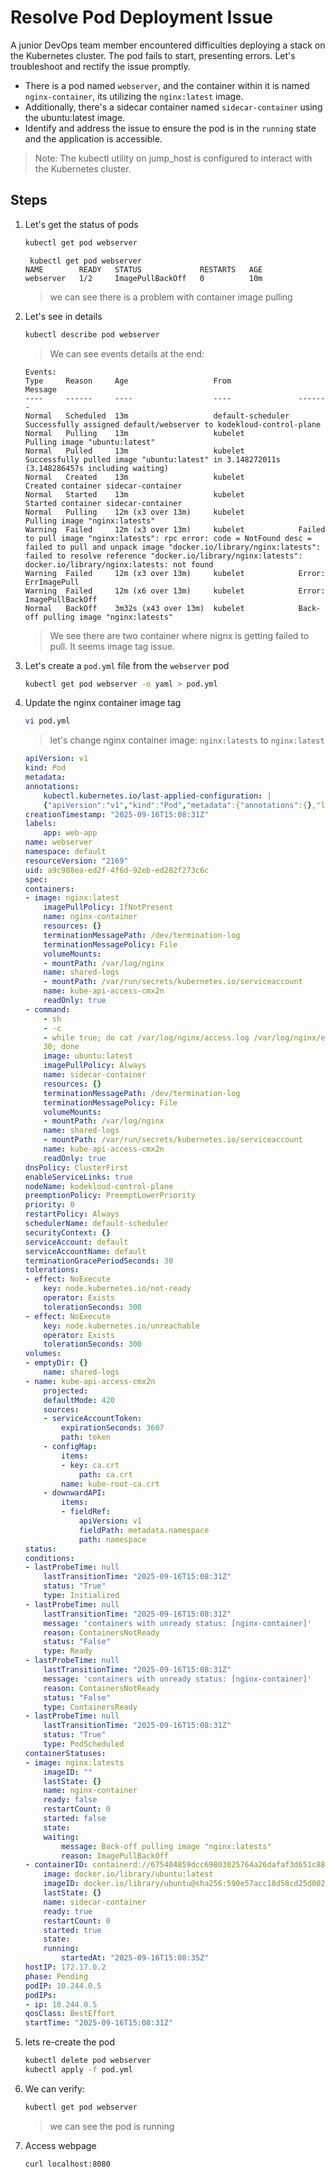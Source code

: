 # Resolve Pod Deployment Issue

A junior DevOps team member encountered difficulties deploying a stack on the Kubernetes cluster. The pod fails to start, presenting errors. Let's troubleshoot and rectify the issue promptly.

- There is a pod named `webserver`, and the container within it is named `nginx-container`, its utilizing the `nginx:latest` image.
- Additionally, there's a sidecar container named `sidecar-container` using the ubuntu:latest image.
- Identify and address the issue to ensure the pod is in the `running` state and the application is accessible.

> Note: The kubectl utility on jump_host is configured to interact with the Kubernetes cluster.

## Steps

1. Let's get the status of pods

    ```sh
    kubectl get pod webserver
    ```

    ```shell
     kubectl get pod webserver
    NAME        READY   STATUS             RESTARTS   AGE
    webserver   1/2     ImagePullBackOff   0          10m
    ```

    > we can see there is a problem with container image pulling

2. Let's see in details

    ```sh
    kubectl describe pod webserver
    ```

    > We can see events details at the end:

    ```shell
    Events:
    Type     Reason     Age                   From               Message
    ----     ------     ----                  ----               -------
    Normal   Scheduled  13m                   default-scheduler  Successfully assigned default/webserver to kodekloud-control-plane
    Normal   Pulling    13m                   kubelet            Pulling image "ubuntu:latest"
    Normal   Pulled     13m                   kubelet            Successfully pulled image "ubuntu:latest" in 3.148272011s (3.148286457s including waiting)
    Normal   Created    13m                   kubelet            Created container sidecar-container
    Normal   Started    13m                   kubelet            Started container sidecar-container
    Normal   Pulling    12m (x3 over 13m)     kubelet            Pulling image "nginx:latests"
    Warning  Failed     12m (x3 over 13m)     kubelet            Failed to pull image "nginx:latests": rpc error: code = NotFound desc = failed to pull and unpack image "docker.io/library/nginx:latests": failed to resolve reference "docker.io/library/nginx:latests": docker.io/library/nginx:latests: not found
    Warning  Failed     12m (x3 over 13m)     kubelet            Error: ErrImagePull
    Warning  Failed     12m (x6 over 13m)     kubelet            Error: ImagePullBackOff
    Normal   BackOff    3m32s (x43 over 13m)  kubelet            Back-off pulling image "nginx:latests"
    ```

    > We see there are two container where nignx is getting failed to pull. It seems image tag issue.

3. Let's create a `pod.yml` file from the `webserver` pod

    ```sh
    kubectl get pod webserver -o yaml > pod.yml
    ```

4. Update the nginx container image tag

    ```sh
    vi pod.yml
    ```

    > let's change nginx container image: `nginx:latests` to `nginx:latest`

    ```YAML
    apiVersion: v1
    kind: Pod
    metadata:
    annotations:
        kubectl.kubernetes.io/last-applied-configuration: |
        {"apiVersion":"v1","kind":"Pod","metadata":{"annotations":{},"labels":{"app":"web-app"},"name":"webserver","namespace":"default"},"spec":{"containers":[{"image":"nginx:latests","name":"nginx-container","volumeMounts":[{"mountPath":"/var/log/nginx","name":"shared-logs"}]},{"command":["sh","-c","while true; do cat /var/log/nginx/access.log /var/log/nginx/error.log; sleep 30; done"],"image":"ubuntu:latest","name":"sidecar-container","volumeMounts":[{"mountPath":"/var/log/nginx","name":"shared-logs"}]}],"volumes":[{"emptyDir":{},"name":"shared-logs"}]}}
    creationTimestamp: "2025-09-16T15:08:31Z"
    labels:
        app: web-app
    name: webserver
    namespace: default
    resourceVersion: "2169"
    uid: a9c988ea-ed2f-4f6d-92eb-ed282f273c6c
    spec:
    containers:
    - image: nginx:latest
        imagePullPolicy: IfNotPresent
        name: nginx-container
        resources: {}
        terminationMessagePath: /dev/termination-log
        terminationMessagePolicy: File
        volumeMounts:
        - mountPath: /var/log/nginx
        name: shared-logs
        - mountPath: /var/run/secrets/kubernetes.io/serviceaccount
        name: kube-api-access-cmx2n
        readOnly: true
    - command:
        - sh
        - -c
        - while true; do cat /var/log/nginx/access.log /var/log/nginx/error.log; sleep
        30; done
        image: ubuntu:latest
        imagePullPolicy: Always
        name: sidecar-container
        resources: {}
        terminationMessagePath: /dev/termination-log
        terminationMessagePolicy: File
        volumeMounts:
        - mountPath: /var/log/nginx
        name: shared-logs
        - mountPath: /var/run/secrets/kubernetes.io/serviceaccount
        name: kube-api-access-cmx2n
        readOnly: true
    dnsPolicy: ClusterFirst
    enableServiceLinks: true
    nodeName: kodekloud-control-plane
    preemptionPolicy: PreemptLowerPriority
    priority: 0
    restartPolicy: Always
    schedulerName: default-scheduler
    securityContext: {}
    serviceAccount: default
    serviceAccountName: default
    terminationGracePeriodSeconds: 30
    tolerations:
    - effect: NoExecute
        key: node.kubernetes.io/not-ready
        operator: Exists
        tolerationSeconds: 300
    - effect: NoExecute
        key: node.kubernetes.io/unreachable
        operator: Exists
        tolerationSeconds: 300
    volumes:
    - emptyDir: {}
        name: shared-logs
    - name: kube-api-access-cmx2n
        projected:
        defaultMode: 420
        sources:
        - serviceAccountToken:
            expirationSeconds: 3607
            path: token
        - configMap:
            items:
            - key: ca.crt
                path: ca.crt
            name: kube-root-ca.crt
        - downwardAPI:
            items:
            - fieldRef:
                apiVersion: v1
                fieldPath: metadata.namespace
                path: namespace
    status:
    conditions:
    - lastProbeTime: null
        lastTransitionTime: "2025-09-16T15:08:31Z"
        status: "True"
        type: Initialized
    - lastProbeTime: null
        lastTransitionTime: "2025-09-16T15:08:31Z"
        message: 'containers with unready status: [nginx-container]'
        reason: ContainersNotReady
        status: "False"
        type: Ready
    - lastProbeTime: null
        lastTransitionTime: "2025-09-16T15:08:31Z"
        message: 'containers with unready status: [nginx-container]'
        reason: ContainersNotReady
        status: "False"
        type: ContainersReady
    - lastProbeTime: null
        lastTransitionTime: "2025-09-16T15:08:31Z"
        status: "True"
        type: PodScheduled
    containerStatuses:
    - image: nginx:latests
        imageID: ""
        lastState: {}
        name: nginx-container
        ready: false
        restartCount: 0
        started: false
        state:
        waiting:
            message: Back-off pulling image "nginx:latests"
            reason: ImagePullBackOff
    - containerID: containerd://675404859dcc69803025764a26dafaf3d651c8827af1c6379ad10091f77b048d
        image: docker.io/library/ubuntu:latest
        imageID: docker.io/library/ubuntu@sha256:590e57acc18d58cd25d00254d4ca989bbfcd7d929ca6b521892c9c904c391f50
        lastState: {}
        name: sidecar-container
        ready: true
        restartCount: 0
        started: true
        state:
        running:
            startedAt: "2025-09-16T15:08:35Z"
    hostIP: 172.17.0.2
    phase: Pending
    podIP: 10.244.0.5
    podIPs:
    - ip: 10.244.0.5
    qosClass: BestEffort
    startTime: "2025-09-16T15:08:31Z"
    ```

5. lets re-create the pod

    ```sh
    kubectl delete pod webserver
    kubectl apply -f pod.yml
    ```

6. We can verify:

    ```sh
    kubectl get pod webserver
    ```

    > we can see the pod is running

7. Access webpage

    ```sh
    curl localhost:8080
    ```

